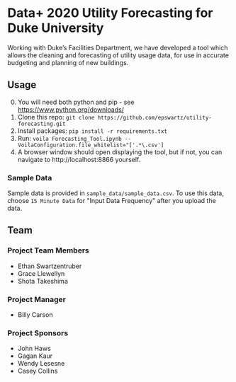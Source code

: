# Data+ 2020 Utility Forecasting for Duke University

Working with Duke’s Facilities Department, we have developed a tool which allows the cleaning and forecasting of utility usage data, for use in accurate budgeting and planning of new buildings.

## Usage
0. You will need both python and pip - see https://www.python.org/downloads/
1. Clone this repo: `git clone https://github.com/epswartz/utility-forecasting.git`
2. Install packages: `pip install -r requirements.txt`
3. Run: `voila Forecasting_Tool.ipynb --VoilaConfiguration.file_whitelist="['.*\.csv']`
4. A browser window should open displaying the tool, but if not, you can navigate to http://localhost:8866 yourself.

### Sample Data
Sample data is provided in `sample_data/sample_data.csv`. To use this data, choose `15 Minute Data` for "Input Data Frequency" after you upload the data.

## Team


### Project Team Members
* Ethan Swartzentruber
* Grace Llewellyn
* Shota Takeshima

### Project Manager
* Billy Carson

### Project Sponsors
* John Haws
* Gagan Kaur
* Wendy Lesesne
* Casey Collins
